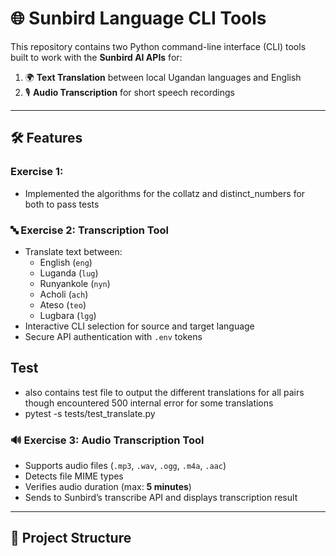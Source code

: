 # 🌐 Sunbird Language CLI Tools

This repository contains two Python command-line interface (CLI) tools built to work with the **Sunbird AI APIs** for:

1. 🌍 **Text Translation** between local Ugandan languages and English
2. 🎙️ **Audio Transcription** for short speech recordings

---

## 🛠️ Features
### Exercise 1: 
- Implemented the algorithms for the collatz and distinct_numbers for both to pass tests



### 🔤 Exercise 2: Transcription Tool
- Translate text between:
  - English (`eng`)
  - Luganda (`lug`)
  - Runyankole (`nyn`)
  - Acholi (`ach`)
  - Ateso (`teo`)
  - Lugbara (`lgg`)
- Interactive CLI selection for source and target language
- Secure API authentication with `.env` tokens

## Test
- also contains test file to output the different translations for all pairs though encountered     500  internal error for some translations
- pytest -s tests/test_translate.py

### 🔊 Exercise 3: Audio Transcription Tool
- Supports audio files (`.mp3`, `.wav`, `.ogg`, `.m4a`, `.aac`)
- Detects file MIME types
- Verifies audio duration (max: **5 minutes**)
- Sends to Sunbird’s transcribe API and displays transcription result

---

## 📁 Project Structure

